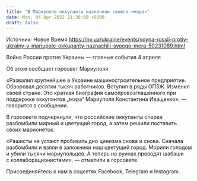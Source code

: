 ```yaml
---
title: "В Мариуполе оккупанты назначили своего «мэра»"
date: Mon, 04 Apr 2022 21:30:00 +0300
draft: false
---
```

Источник: Новое Время https://nv.ua/ukraine/events/voyna-rossii-protiv-ukrainy-v-mariupole-okkupanty-naznachili-svoego-mera-50231089.html


Война России против Украины — главные события 4 апреля

 Об этом сообщает горсовет Мариуполя.

«Развалил крупнейшее в Украине машиностроительное предприятие. Обворовал десятки тысяч работников. Вступил в ряды ОПЗЖ. Изменил своей стране. Это краткая биография самопровозглашенного при поддержке оккупантов „мэра“ Мариуполя Константина Иващенко», — говорится в сообщении.

В горсовете подчеркнули, что российские оккупанты сперва разбомбили мирный и цветущий город, а затем решили поставить своих марионеток.

«Рашисты не устают пробивать дно цинизма снова и снова. Сначала разбомбили и взяли в заложники наш цветущий город. Морили голодом и убили тысячи мариупольцев. А теперь на руинах проводят шабаши с коллаборационистами», — отметили в горсовете.

Присоединяйтесь к нам в соцсетях Facebook, Telegram и Instagram.
